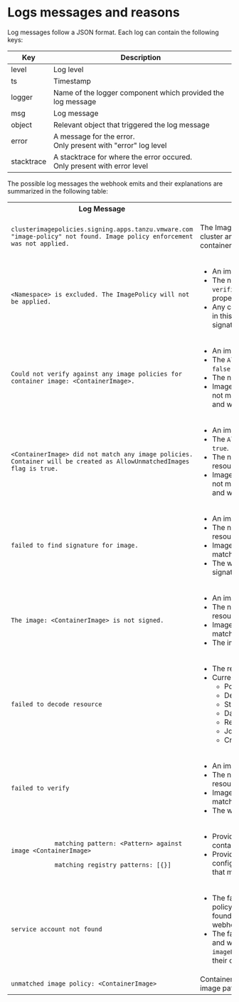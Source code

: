 # Logs messages and reasons

Log messages follow a JSON format. Each log can contain the following keys:

| Key        | Description |
| ---------- | ----------- |
| level      | Log level |
| ts         | Timestamp |
| logger     | Name of the logger component which provided the log message |
| msg        | Log message |
| object     | Relevant object that triggered the log message |
| error      | A message for the error.<br> Only present with "error" log level |
| stacktrace | A stacktrace for where the error occured.<br> Only present with error level |

The possible log messages the webhook emits and their explanations are summarized in the following table:

<table class="nice">
<col width="50%">
<col width="50%">
    <th>Log Message</th>
    <th>Explanation</th>
    <tr>
        <td><code>clusterimagepolicies.signing.apps.tanzu.vmware.com "image-policy" not found. Image policy enforcement was not applied.</code></td>
        <td><p>The Image Policy was not created in the cluster and the webhook did not check any container images for signatures.</p></td>
    </tr>
    <tr>
        <td><code>&lt;Namespace&gt; is excluded. The ImagePolicy will not be applied.</code></td>
        <td>
          <ul>          
            <li>
              An image policy is present in the cluster.
            </li>
            <li>
              The namespace is present in the <code>verification.exclude.resouces.namespaces</code> property of the policy.
            </li>
            <li>
              Any container images trying to get created in this namespace will not be checked for signatures.
            </li>                        
          </ul>        
        </td>
    </tr>
    <tr>
        <td><code>Could not verify against any image policies for container image: &lt;ContainerImage&gt;.</code></td>
        <td>
          <ul>          
            <li>
              An image policy is present in the cluster.
            </li>
            <li>
              The <code>AllowUnMatchedImages</code> flag is set to <code>false</code> or is absent.
            </li>
            <li>
              The namespace is not excluded.
            </li>
            <li>
              Image of the container being installed does not match any pattern present in the policy and was rejected by the webhook.
            </li>                         
          </ul>                
        </td>
    </tr>
    <tr>
        <td><code>&lt;ContainerImage&gt; did not match any image policies. Container will be created as AllowUnmatchedImages flag is true.</code></td>
        <td>
          <ul>          
            <li>
              An image policy is present in the cluster.
            </li>
            <li>
              The <code>AllowUnMatchedImages</code> flag is set to <code>true</code>.
            </li>
            <li>
              The namespace you are installing your resource in is not excluded.
            </li>
            <li>
              Image of the container being installed does not match any pattern present in the policy and was allowed to be created.
            </li>                         
          </ul>           
        </td>
    </tr>
    <tr>
        <td><code>failed to find signature for image.</code></td>
        <td>
          <ul>          
            <li>
              An image policy is present in the cluster.
            </li>
            <li>
              The namespace you are installing your resource in is not excluded.
            </li>
            <li>
              Image of the container being installed matches a pattern in the policy.
            </li>
            <li>
              The webhook was not able to verify the signature.
            </li>                         
          </ul>           
        </td>
    </tr>
    <tr>
        <td><code>The image: &lt;ContainerImage&gt; is not signed.</code></td>
        <td>
          <ul>          
            <li>
              An image policy is present in the cluster.
            </li>
            <li>
              The namespace you are installing your resource in is not excluded.
            </li>
            <li>
              Image of the container being installed matches a pattern in the policy.
            </li>
            <li>
              The image is not signed.
            </li>                         
          </ul>    
        </td>
    </tr>
    <tr>
        <td><code>failed to decode resource</code></td>
        <td>
          <ul>          
            <li>
              The resource type is not supported.
            </li>
            <li>
              Currently supported v1 versions of:
                  <ul>          
                    <li>
                      Pod
                    </li>
                    <li>
                      Deployment
                    </li>
                    <li>
                      StatefulSet
                    </li>
                    <li>
                      DaemonSet
                    </li>
                    <li>
                      ReplicaSet
                    </li>
                    <li>
                      Job
                    </li>
                    <li>
                      CronJob (and v1beta1)
                    </li>
                  </ul>    
            </li>
          </ul>    
        </td>
    </tr>
    <tr>
        <td><code>failed to verify</code></td>
        <td>
          <ul>          
            <li>
              An image policy is present in the cluster.
            </li>
            <li>
              The namespace you are installing your resource in is not excluded.
            </li>
            <li>
              Image of the container being installed matches a pattern.
            </li>
            <li>
              The webhook can not verify the signature.
            </li>                         
          </ul>            
        </td>
    </tr>
    <tr>
        <td>
          <code>
            matching pattern: &lt;Pattern&gt; against image &lt;ContainerImage&gt;<br>
            matching registry patterns: [{<Image NamePattern, Keys, SecretRef>}]
          </code>
        </td>
        <td>
          <ul>          
            <li>
              Provide the pattern that matches the container image.
            </li>
            <li>
              Provide the corresponding <code>Image</code> configuration from the <code>ClusterImagePolicy</code> that matches the container image.
            </li>                       
          </ul>           
        </td>
    </tr>
    <tr>
        <td><code>service account not found</code></td>
        <td>
          <ul>          
            <li>
              The fallback service account, “image-policy-registry-credentials”, was not found in the namespace of which the webhook is installed.
            </li>
            <li>
              The fallback service account is deprecated and was originally purposed to storing <code>imagePullSecrets</code> for container images and their co-located <code>cosign</code> signatures.
            </li>                       
          </ul>           
        </td>
    </tr>
    <tr>
        <td><code>unmatched image policy: &lt;ContainerImage&gt;</code></td>
        <td>Container image does not match any policy image patterns.</td>
    </tr>                    
</table>
